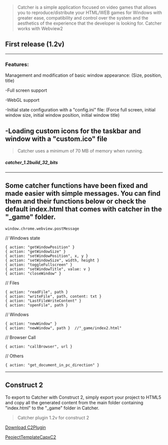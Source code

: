 > Catcher is a simple application focused on video games that allows you to reproduce/distribute your HTML/WEB games for Windows with greater ease, 
>compatibility and control over the system and the aesthetics of the experience that the developer is looking for. Catcher works with Webview2

## First release (1.2v)
---
### Features:

Management and modification of basic window appearance:
(Size, position, title)

-Full screen support

-WebGL support

-Initial state configuration with a "config.ini" file:
(Force full screen, initial window size, initial window position, initial window title)

-Loading custom icons for the taskbar and window with a "custom.ico" file
---

 >Catcher uses a minimum of 70 MB of memory when running.

 ##### catcher_1.2build_32_bits


 ---
 Some catcher functions have been fixed and made easier with simple messages. You can find them and their functions below or check the default index.html that comes with catcher in the "_game" folder.     
 ---
 ```
window.chrome.webview.postMessage
```
 // Windows state
 ```
{ action: "getWindowPosition" }
{ action: "getWindowSize" }
{ action: "setWindowPosition", x, y }
{ action: "setWindowSize", width, height }
{ action: "toggleFullscreen" }
{ action: "setWindowTitle", value: v }
{ action: "closeWindow" }
```

// Files
```
{ action: "readFile", path }
{ action: "writeFile", path, content: txt }
{ action: "LastFileWriteContent" }
{ action: "openFile", path }
```

// Windows
```
{ action: "newWindow" }
{ action: "newWindow", path }  //"_game/index2.html" 
```

// Browser Call
```
{ action: "callBrowser", url }
```

// Others
```
{ action: "get_document_in_pc_direction" }
```
---
## Construct 2

To export to Catcher with Construct 2, simply export your project to HTML5 and copy all the generated content from the main folder containing "index.html" to the "_game" folder in Catcher.

>Catcher plugin 1.2v for construct 2

[Download C2Plugin](https://www.mediafire.com/file/pshni7hls65dhab/Catcher1_2v-Plugin_for_C2.zip/file)

[PeojectTemplateCapxC2](https://github.com/OLDGAME-Proyect/Catcher/tree/main/c2plugin/ExampleCAPX)


